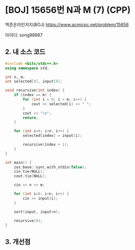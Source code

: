 # [BOJ] 15656번 N과 M (7) (CPP)


백준온라인저지(BOJ) https://www.acmicpc.net/problem/15656


아이디: song98987


## 2. 내 소스 코드

```c++
#include <bits/stdc++.h>
using namespace std;

int n, m;
int selected[9], input[9];

void recursive(int index) {
    if (index == m) {
        for (int i = 0; i < m; i++) {
            cout << selected[i] << " ";
        }
        cout << "\n";
        return;
    }

    for (int i=0; i<n; i++) {
        selected[index] = input[i];

        recursive(index + 1);
    }
}

int main() {
    ios_base::sync_with_stdio(false);
    cin.tie(NULL);
    cout.tie(NULL);

    cin >> n >> m;

    for (int i=0; i<n; i++) {
        cin >> input[i];
    }

    sort(input, input+n);

    recursive(0);
}
```

## 3. 개선점

